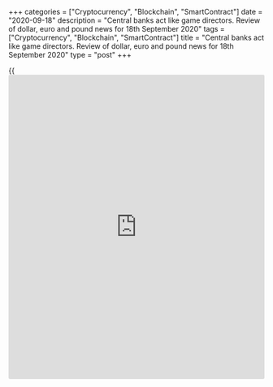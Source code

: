 +++
categories = ["Cryptocurrency", "Blockchain", "SmartContract"]
date = "2020-09-18"
description = "Central banks act like game directors. Review of dollar, euro and pound news for 18th September 2020"
tags = ["Cryptocurrency", "Blockchain", "SmartContract"]
title = "Central banks act like game directors. Review of dollar, euro and pound news for 18th September 2020"
type = "post"
+++

{{<iframe id="large-banner" src="https://www.bounty.group/#slide=4.0" width="100%" height="600" scrolling="no" style="border: 0px solid rgb(216, 221, 230); border-radius: 3px;">}}

2020-09-18

2020-09-18

Central banks act like circus clowns. Review as of 18.09.2020Dmitri
Demidenko

Mid-September is flooded with central banks’ meetings. There was no room
for boredom, but the show directors’ initial plan failed

## There’s a big gap between expectations and reality

Investors dream of a wealthy life, but central banks can only offer them
a fun one. Neither Frankfurt, nor Washington, nor London is happy about
their currencies’ consolidation, but each of them has its own way to
deal with the problem. The ECB attempted to use verbal interventions.
The Fed mentioned a powerful strategy of average inflation targeting.
The Bank of England did the best by hinting at negative rates.  The
pound fell as if shot, and then quickly recovered. The BoE has its own
problem: the country thought it had been living with a fool all its
life, but the fool thought the same.

What is inevitable shouldn’t be feared. The ECB’s fear that the euro
will consolidate will become reality sooner or later. The Executive
Board can only try delaying [EURUSD][1]’s growth above 1.2, but it can’t
hamper it. September’s attempt to put up a barrier to stop the bulls
seemed to work at first, but what goes down must come up. The major
currency pair didn’t develop a correction. The ECB might have lacked
time. That’s what always happens. You lack either time or money.

Christine Lagarde and her colleagues’ plan to trap the buyers of euro
could be developed in advance. However, the markets were really
surprised at the dollar’s reaction to the Fed’s change from an active
position (dramatic federal funds rate cut and QE expansion) to a passive
one.  They expected much more from their old partner:

> \- Which is your favourite sex position?

>

> \- Spectator's.

The greenback consolidated on better forecasts for employment and GDP,
and on the fact that four out of seventeen FOMC members dreamt of
tightening monetary [policy](https://www.fintechee.com/policy/) as early as in 2022, while the forward market
didn’t predict a rate hike before 2024. Investors expected that the Fed
would unanimously vote for keeping borrowing costs at the zero level for
at least five years. Five years of idleness and relax...

> \- How many of you work there?

>

> \- Seventeen, including the Fed president.

>

> \- And excluding him?

>

> \- No one.

Ultimately, the markets believed in J. Powell’s powerful strategy which
helps recover the economy. Because their relationships are serious. As
serious as mine and my girlfriend’s: we haven’t laughed for two years.

The Bank of England decided to outplay them all.  Andrew Bailey said
negative rates were the bank’s current weapon, and thus dropped
[GBPUSD][2] quotes below the bottom of figure 29. Not for a long time,
though. The President of the European Commission Ursula von der Leyen’s
statement that the EU-British deal was still possible helped the pound
recover fast, even if Boris Johnson had spit on his contractual
liabilities earlier. The EU may still have a glimmer of love for its ex-
partner. And that’s good, because some people aren’t as enthusiastic
about their past:

> \- Is it your ex?

>

> \- It is.

>

> \- And what’s in the other bag?

* * *

P.S. Did you like my article? Share it in social networks: it will be
the best “thank you" :)

Ask me questions and comment below. I’ll be glad to answer your
questions and give necessary explanations.

 **Useful links:**

  * I recommend trying to trade with a reliable broker [here][3]. The system allows you to trade by yourself or copy successful traders from all across the globe.
  * Use my promo-code BLOG for getting deposit bonus 50% on LiteForex platform. Just enter this code in the appropriate field while [depositing][4] your trading account.
  * Telegram chat for traders: <t.me/liteforexengchat>. We are sharing the signals and trading experience
  * Telegram channel with high-quality analytics, Forex reviews, training articles, and other useful things for traders <t.me/liteforex>

## Price chart of EURUSD in real time mode

The content of this article reflects the author’s opinion and does not
necessarily reflect the official position of LiteForex. The material
published on this page is provided for informational purposes only and
should not be considered as the provision of investment advice for the
purposes of Directive 2004/39/EC.

Rate this article:

{{value}}

( {{count}} {{title}} )

   1. my.liteforex.com/trading/chart?symbol=EURUSD&returnUrl=true
   2. my.liteforex.com/trading/chart?symbol=GBPUSD&returnUrl=true
   3. my.liteforex.com/?category=chatty-forex&slug=central-banks-act-like-circus-clowns-review-as-of-18092020&openPopup=%2Fregistration%2Fpopup&utm_source=blog&utm_medium=article&utm_campaign=bonus
   4. my.liteforex.com/deposit/?category=chatty-forex&slug=central-banks-act-like-circus-clowns-review-as-of-18092020&promo_code=BLOG&utm_source=blog&utm_medium=article&utm_campaign=bonus